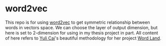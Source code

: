 # word2vec
This repo is for using [word2vec](https://en.wikipedia.org/wiki/Word2vec) to get symmetric relationship between words in vectors space. We can choose the layer of output dimension, but here is set to 2-dimension for using in my thesis project in part. All content of here refers to [Yuli Cai](https://www.caiyuli.com/)'s beautiful methodology for her project [Word Land](https://github.com/yulicai/Word-Land).  
